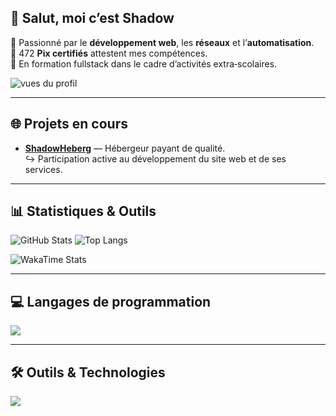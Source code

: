 ## 👋 Salut, moi c’est Shadow

🎯 Passionné par le **développement web**, les **réseaux** et l’**automatisation**.  
🧠 472 **Pix certifiés** attestent mes compétences.  
🚀 En formation fullstack dans le cadre d’activités extra‑scolaires.

<p align="left">
  <img src="https://komarev.com/ghpvc/?username=shadow-developper&label=Vues%20du%20profil&color=0e75b6&style=flat" alt="vues du profil" />
</p>

---

## 🌐 Projets en cours

- **[ShadowHeberg](https://shadowheberg.com)** — Hébergeur payant de qualité.  
  ↪ Participation active au développement du site web et de ses services.

---

## 📊 Statistiques & Outils

<p align="left">
  <img src="https://github-readme-stats.vercel.app/api?username=shadow-developper&show_icons=true&theme=tokyonight&hide_border=true" alt="GitHub Stats" />
  <img src="https://github-readme-stats.vercel.app/api/top-langs/?username=shadow-developper&layout=compact&theme=tokyonight&hide_border=true" alt="Top Langs" />
</p>

<p align="left">
  <img src="https://github-readme-stats.vercel.app/api/wakatime?username=shadow_developper&theme=tokyonight&layout=compact&hide_border=true" alt="WakaTime Stats" />
</p>

---

## 💻 Langages de programmation

[![](https://skillicons.dev/icons?i=html,css,js,react,nodejs&theme=dark)](https://github.com/shadow-developper)

---

## 🛠️ Outils & Technologies

[![](https://skillicons.dev/icons?i=vscode,mongodb,postman,github&theme=dark)](https://github.com/shadow-developper)
